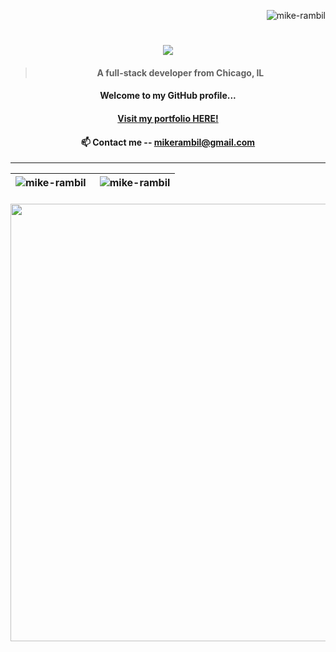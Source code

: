 <div align="right">
<p align="right"> <img src="https://komarev.com/ghpvc/?username=mike-rambil&label=Profile%20views&color=0e75b6&style=flat" alt="mike-rambil" /> </p>
</div>

<h1 align="center">
<img src="https://readme-typing-svg.herokuapp.com/?font=Fira+Code&size=30&center=true&vCenter=true&width=800&height=60&duration=4000&lines=Hi+👋,+I'm+Mike;nvim+~/.zshrc;+tmux+new+-s+Productivity;Compiling+life+with+-O3;+BTW+I+use+Arch+Linux" />
</h1>

<h4 align="center">

> A full-stack developer from Chicago, IL

</h4>

<h4 align="center"> 
Welcome to my GitHub profile...
<br/>

</h4>

<h4 align="center">
<a  align="center" href='https://micheal-palliparambil.vercel.app/'>Visit my portfolio HERE!</a>
</h4>

<h4 align="center">📫 Contact me -- <a href="mailto:mikerambil@gmail.com">mikerambil@gmail.com</a></h4>

<hr/>


|<div align="center"><img align="left" src="https://github-readme-streak-stats.herokuapp.com/?user=mike-rambil&" alt="mike-rambil" /></div>|<img align="right" src="https://github-readme-stats.vercel.app/api/top-langs?username=mike-rambil&show_icons=true&locale=en&layout=compact" alt="mike-rambil" />|
| ------------- | ------------- |


<h4 align="center">
<img src="https://user-images.githubusercontent.com/74038190/212284100-561aa473-3905-4a80-b561-0d28506553ee.gif" width="700"></div>
</h4> 
